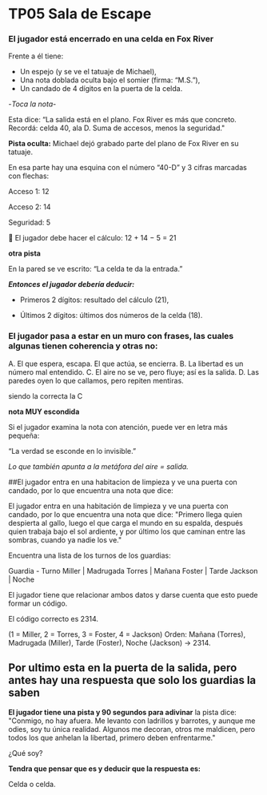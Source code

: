 # TP05 Sala de Escape

### El jugador está encerrado en una celda en Fox River
Frente a él tiene:

- Un espejo (y se ve el tatuaje de Michael),
- Una nota doblada oculta bajo el somier (firma: “M.S.”),
- Un candado de 4 dígitos en la puerta de la celda.

-*Toca la nota*-

Esta dice: “La salida está en el plano. Fox River es más que concreto. Recordá: celda 40, ala D. Suma de accesos, menos la seguridad."

**Pista oculta:**
Michael dejó grabado parte del plano de Fox River en su tatuaje.

En esa parte hay una esquina con el número “40-D” y 3 cifras marcadas con flechas:

Acceso 1: 12

Acceso 2: 14

Seguridad: 5

🧠 El jugador debe hacer el cálculo:
12 + 14 − 5 = 21

**otra pista**

En la pared se ve escrito: “La celda te da la entrada.”

***Entonces el jugador debería deducir:***

- Primeros 2 dígitos: resultado del cálculo (21),

- Últimos 2 dígitos: últimos dos números de la celda (18).

### El jugador pasa a estar en un muro con frases, las cuales algunas tienen coherencia y otras no:

A. El que espera, escapa. El que actúa, se encierra.
B. La libertad es un número mal entendido.
C. El aire no se ve, pero fluye; así es la salida.
D. Las paredes oyen lo que callamos, pero repiten mentiras.

siendo la correcta la C

**nota MUY escondida**

Si el jugador examina la nota con atención, puede ver en letra más pequeña:

“La verdad se esconde en lo invisible.”

*Lo que también apunta a la metáfora del aire = salida.*

##El jugador entra en una habitacion de limpieza y ve una puerta con candado, por lo que encuentra una nota que dice:

El jugador entra en una habitación de limpieza y ve una puerta con candado, por lo que encuentra una nota que dice:
"Primero llega quien despierta al gallo, luego el que carga el mundo en su espalda, después quien trabaja bajo el sol ardiente, y por último los que caminan entre las sombras, cuando ya nadie los ve."

Encuentra una lista de los turnos de los guardias:

Guardia - Turno
Miller | Madrugada
Torres | Mañana
Foster | Tarde
Jackson | Noche

El jugador tiene que relacionar ambos datos y darse cuenta que esto puede formar un código.

El código correcto es 2314.

(1 = Miller, 2 = Torres, 3 = Foster, 4 = Jackson)
Orden: Mañana (Torres), Madrugada (Miller), Tarde (Foster), Noche (Jackson) → 2314.

 ## Por ultimo esta en la puerta de la salida, pero antes hay una respuesta que solo los guardias la saben ##

 **El jugador tiene una pista y 90 segundos para adivinar**
 la pista dice:
   "Conmigo, no hay afuera. Me levanto con ladrillos y barrotes, 
   y aunque me odies, soy tu única realidad.
   Algunos me decoran, otros me maldicen,
   pero todos los que anhelan la libertad,
   primero deben enfrentarme."
   
 ¿Qué soy?

 **Tendra que pensar que es y deducir que la respuesta es:**
 
 Celda o celda.

 


 


 
